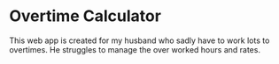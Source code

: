 # Overtime Calculator
This web app is created for my husband who sadly have to work lots to overtimes. 
He struggles to manage the over worked hours and rates. 